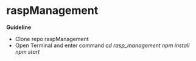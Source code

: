 # raspManagement
**Guideline**
- Clone repo raspManagement
- Open Terminal and enter command
    *_cd rasp_management_*
    _npm install_
    _npm start_
